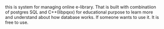 this is system for managing online e-library. That is built with combinatiion of postgres SQL and C++(libpqxx) for educational purpose to learn more and understand about how database works. If someone wants to use it. It is free to use.

